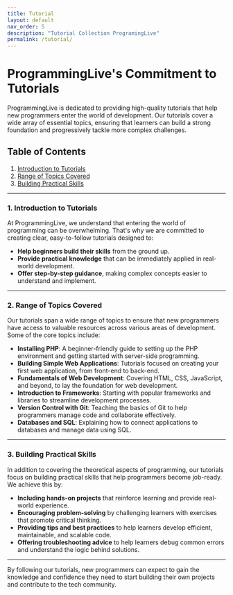 ```yaml
---
title: Tutorial
layout: default
nav_order: 5
description: "Tutorial Collection ProgramingLive"
permalink: /tutorial/
---
```


# **ProgrammingLive's Commitment to Tutorials**

ProgrammingLive is dedicated to providing high-quality tutorials that help new programmers enter the world of
development. Our tutorials cover a wide array of essential topics, ensuring that learners can build a strong foundation
and progressively tackle more complex challenges.

## Table of Contents

1. [Introduction to Tutorials](#1-introduction-to-tutorials)
2. [Range of Topics Covered](#2-range-of-topics-covered)
3. [Building Practical Skills](#3-building-practical-skills)

---

### 1. Introduction to Tutorials

At ProgrammingLive, we understand that entering the world of programming can be overwhelming. That's why we are
committed to creating clear, easy-to-follow tutorials designed to:

- **Help beginners build their skills** from the ground up.
- **Provide practical knowledge** that can be immediately applied in real-world development.
- **Offer step-by-step guidance**, making complex concepts easier to understand and implement.

---

### 2. Range of Topics Covered

Our tutorials span a wide range of topics to ensure that new programmers have access to valuable resources across
various areas of development. Some of the core topics include:

- **Installing PHP**: A beginner-friendly guide to setting up the PHP environment and getting started with server-side
  programming.
- **Building Simple Web Applications**: Tutorials focused on creating your first web application, from front-end to
  back-end.
- **Fundamentals of Web Development**: Covering HTML, CSS, JavaScript, and beyond, to lay the foundation for web
  development.
- **Introduction to Frameworks**: Starting with popular frameworks and libraries to streamline development processes.
- **Version Control with Git**: Teaching the basics of Git to help programmers manage code and collaborate effectively.
- **Databases and SQL**: Explaining how to connect applications to databases and manage data using SQL.

---

### 3. Building Practical Skills

In addition to covering the theoretical aspects of programming, our tutorials focus on building practical skills that
help programmers become job-ready. We achieve this by:

- **Including hands-on projects** that reinforce learning and provide real-world experience.
- **Encouraging problem-solving** by challenging learners with exercises that promote critical thinking.
- **Providing tips and best practices** to help learners develop efficient, maintainable, and scalable code.
- **Offering troubleshooting advice** to help learners debug common errors and understand the logic behind solutions.

---

By following our tutorials, new programmers can expect to gain the knowledge and confidence they need to start building
their own projects and contribute to the tech community.